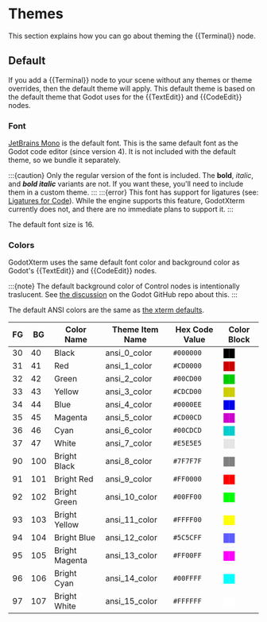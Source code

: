 # Themes

This section explains how you can go about theming the {{Terminal}} node.

## Default

If you add a {{Terminal}} node to your scene without any themes or theme overrides, then the default theme will apply.
This default theme is based on the default theme that Godot uses for the {{TextEdit}} and {{CodeEdit}} nodes.

### Font

[JetBrains Mono](https://www.jetbrains.com/lp/mono/) is the default font.
This is the same default font as the Godot code editor (since version 4).
It is not included with the default theme, so we bundle it separately.

:::{caution}
Only the regular version of the font is included. The **bold**, _italic_, and **_bold italic_** variants are not.
If you want these, you'll need to include them in a custom theme.
:::
:::{error}
This font has support for ligatures (see: [Ligatures for Code](https://github.com/JetBrains/JetBrainsMono?tab=readme-ov-file#ligatures-for-code)).
While the engine supports this feature, GodotXterm currently does not, and there are no immediate plans to support it.
:::

The default font size is 16.

### Colors

GodotXterm uses the same default font color and background color as Godot's {{TextEdit}} and {{CodeEdit}} nodes.

:::{note}
The default background color of Control nodes is intentionally traslucent.
See [the discussion](https://github.com/godotengine/godot/pull/51159#issuecomment-891126656) on the Godot GitHub repo about this.
:::

The default ANSI colors are the same as [the xterm defaults](https://en.wikipedia.org/wiki/ANSI_escape_code#Colors).

| FG  | BG  | Color Name     | Theme Item Name | Hex Code Value | Color Block                            |
| --- | --- | -------------- | --------------- | -------------- | -------------------------------------- |
| 30  | 40  | Black          | ansi_0_color    | `#000000`      | <span style="color: #000000">██</span> |
| 31  | 41  | Red            | ansi_1_color    | `#CD0000`      | <span style="color: #CD0000">██</span> |
| 32  | 42  | Green          | ansi_2_color    | `#00CD00`      | <span style="color: #00CD00">██</span> |
| 33  | 43  | Yellow         | ansi_3_color    | `#CDCD00`      | <span style="color: #CDCD00">██</span> |
| 34  | 44  | Blue           | ansi_4_color    | `#0000EE`      | <span style="color: #0000EE">██</span> |
| 35  | 45  | Magenta        | ansi_5_color    | `#CD00CD`      | <span style="color: #CD00CD">██</span> |
| 36  | 46  | Cyan           | ansi_6_color    | `#00CDCD`      | <span style="color: #00CDCD">██</span> |
| 37  | 47  | White          | ansi_7_color    | `#E5E5E5`      | <span style="color: #E5E5E5">██</span> |
| 90  | 100 | Bright Black   | ansi_8_color    | `#7F7F7F`      | <span style="color: #7F7F7F">██</span> |
| 91  | 101 | Bright Red     | ansi_9_color    | `#FF0000`      | <span style="color: #FF0000">██</span> |
| 92  | 102 | Bright Green   | ansi_10_color   | `#00FF00`      | <span style="color: #00FF00">██</span> |
| 93  | 103 | Bright Yellow  | ansi_11_color   | `#FFFF00`      | <span style="color: #FFFF00">██</span> |
| 94  | 104 | Bright Blue    | ansi_12_color   | `#5C5CFF`      | <span style="color: #5C5CFF">██</span> |
| 95  | 105 | Bright Magenta | ansi_13_color   | `#FF00FF`      | <span style="color: #FF00FF">██</span> |
| 96  | 106 | Bright Cyan    | ansi_14_color   | `#00FFFF`      | <span style="color: #00FFFF">██</span> |
| 97  | 107 | Bright White   | ansi_15_color   | `#FFFFFF`      | <span style="color: #FFFFFF">██</span> |
